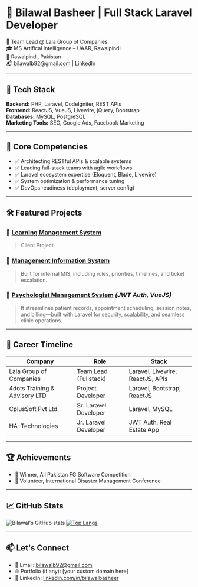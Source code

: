 # 👋 Bilawal Basheer | Full Stack Laravel Developer

🚀 Team Lead @ Lala Group of Companies  
🎓 MS Artifical Intelligence – UAAR, Rawalpindi  
📍 Rawalpindi, Pakistan  
📬 [bilawalb92@gmail.com](mailto:bilawalb92@gmail.com) | [LinkedIn](https://linkedin.com/in/bilawalbasheer)

---

## 💼 Tech Stack

**Backend:** PHP, Laravel, CodeIgniter, REST APIs  
**Frontend:** ReactJS, VueJS, Livewire, jQuery, Bootstrap  
**Databases:** MySQL, PostgreSQL  
**Marketing Tools:** SEO, Google Ads, Facebook Marketing  

---

## 🧠 Core Competencies

- ✅ Architecting RESTful APIs & scalable systems  
- ✅ Leading full-stack teams with agile workflows  
- ✅ Laravel ecosystem expertise (Eloquent, Blade, Livewire)  
- ✅ System optimization & performance tuning  
- ✅ DevOps readiness (deployment, server config)

---

## 🛠️ Featured Projects

### 🔹 [Learning Management System](https://lms.cspsacademy.com)  
> Client Project.

### 🔹 [Management Information System](https://panel.lalaservices.com/)  
> Built for internal MIS, including roles, priorities, timelines, and ticket escalation.

### 🔹 [Psychologist Management System](https://github.com/BilawalSh/real-estate-portal) *(JWT Auth, VueJS)*  
> It streamlines patient records, appointment scheduling, session notes, and billing—built with Laravel for security, scalability, and seamless clinic operations.

---

## 🧩 Career Timeline

| Company                        | Role                         | Stack                                 |
|-------------------------------|------------------------------|----------------------------------------|
| Lala Group of Companies       | Team Lead (Fullstack)        | Laravel, Livewire, ReactJS, APIs       |
| 4dots Training & Advisory LTD | Project Developer            | Laravel, Bootstrap, ReactJS            |
| CplusSoft Pvt Ltd             | Sr. Laravel Developer        | Laravel, MySQL                         |
| HA-Technologies               | Jr. Laravel Developer        | JWT Auth, Real Estate App              |

---

## 🏆 Achievements

- 🥇 Winner, All Pakistan FG Software Competition  
- 🤝 Volunteer, International Disaster Management Conference  

---

## 📈 GitHub Stats

![Bilawal's GitHub stats](https://github-readme-stats.vercel.app/api?username=BilawalSh&show_icons=true&theme=default)
[![Top Langs](https://github-readme-stats.vercel.app/api/top-langs/?username=BilawalSh&layout=pie)](https://github.com/anuraghazra/github-readme-stats)

---

## 📫 Let's Connect

- 📩 Email: bilawalb92@gmail.com  
- 🌐 Portfolio (if any): [your custom domain here]  
- 💼 LinkedIn: [linkedin.com/in/bilawalbasheer](https://linkedin.com/in/bilawalbasheer)

